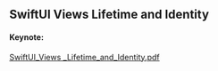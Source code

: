 ## SwiftUI Views Lifetime and Identity
#### Keynote:
[SwiftUI_Views _Lifetime_and_Identity.pdf](https://github.com/user-attachments/files/16715158/SwiftUI_Views._Lifetime_and_Identity.pdf)
